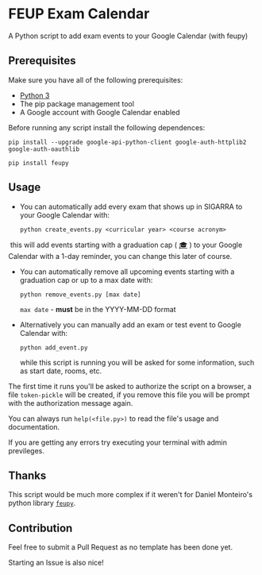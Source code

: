 # FEUP Exam Calendar

A Python script to add exam events to your Google Calendar (with feupy)



## Prerequisites

Make sure you have all of the following prerequisites:

- [Python 3]( https://www.python.org/downloads/ )
- The pip package management tool
- A Google account with Google Calendar enabled



Before running any script install the following dependences:

`pip install --upgrade google-api-python-client google-auth-httplib2 google-auth-oauthlib`

`pip install feupy`



## Usage

- You can automatically add every exam that shows up in SIGARRA to your Google Calendar with:

  `python create_events.py <curricular year> <course acronym>`

​	this will add events starting with a graduation cap ( [🎓](https://emojipedia.org/graduation-cap/) ) to your Google Calendar with a 1-day reminder, you can change this later of course.



- You can automatically remove all upcoming events starting with a graduation cap or up to a max date with:

  `python remove_events.py [max date]`

  `max date` - **must** be in the YYYY-MM-DD format 

  

- Alternatively you can manually add an exam or test event to Google Calendar with:

  `python add_event.py`

  while this script is running you will be asked for some information, such as start date, rooms, etc. 



The first time it runs you'll be asked to authorize the script on a browser, a file `token-pickle` will be created, if you remove this file you will be prompt with the authorization message again.

You can always run `help(<file.py>)` to read the file's usage and documentation.

If you are getting any errors try executing your terminal with admin previleges.



## Thanks

This script would be much more complex if it weren't for Daniel Monteiro's python library [`feupy`]( https://pypi.org/project/feupy/ ).



## Contribution

Feel free to submit a Pull Request as no template has been done yet.

Starting an Issue is also nice!
